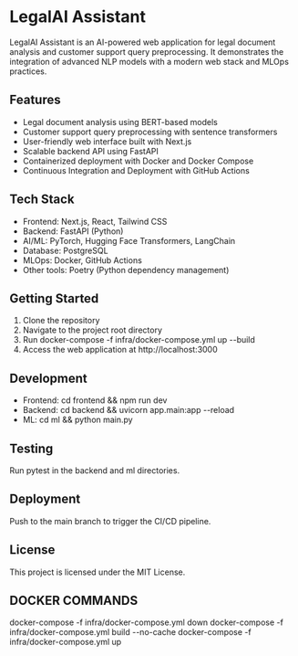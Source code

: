 ﻿# LegalAI Assistant

LegalAI Assistant is an AI-powered web application for legal document analysis and customer support query preprocessing. It demonstrates the integration of advanced NLP models with a modern web stack and MLOps practices.

## Features

- Legal document analysis using BERT-based models
- Customer support query preprocessing with sentence transformers
- User-friendly web interface built with Next.js
- Scalable backend API using FastAPI
- Containerized deployment with Docker and Docker Compose
- Continuous Integration and Deployment with GitHub Actions

## Tech Stack

- Frontend: Next.js, React, Tailwind CSS
- Backend: FastAPI (Python)
- AI/ML: PyTorch, Hugging Face Transformers, LangChain
- Database: PostgreSQL
- MLOps: Docker, GitHub Actions
- Other tools: Poetry (Python dependency management)

## Getting Started

1. Clone the repository
2. Navigate to the project root directory
3. Run docker-compose -f infra/docker-compose.yml up --build
4. Access the web application at http://localhost:3000

## Development

- Frontend: cd frontend && npm run dev
- Backend: cd backend && uvicorn app.main:app --reload
- ML: cd ml && python main.py

## Testing

Run pytest in the backend and ml directories.

## Deployment

Push to the main branch to trigger the CI/CD pipeline.

## License

This project is licensed under the MIT License.



## DOCKER COMMANDS
docker-compose -f infra/docker-compose.yml down
docker-compose -f infra/docker-compose.yml build --no-cache
docker-compose -f infra/docker-compose.yml up